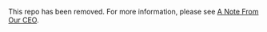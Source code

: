 This repo has been removed. For more information, please see [A Note From Our CEO](http://developer.radiusnetworks.com/2014/07/14/a-note-from-the-ceo.html).
